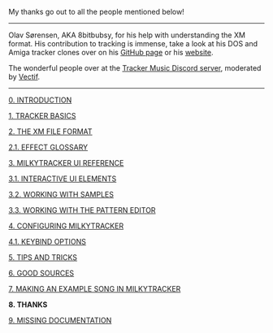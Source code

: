 My thanks go out to all the people mentioned below!

---

Olav Sørensen, AKA 8bitbubsy, for his help with understanding the XM format. His contribution to
tracking is immense, take a look at his DOS and Amiga tracker clones over on his
[GitHub page](https://github.com/8bitbubsy) or his [website](https://16-bits.org/).

The wonderful people over at the [Tracker Music Discord server](https://discord.gg/4TD8mxtw),
moderated by [Vectif](https://www.youtube.com/c/Vectif).

---

[0. INTRODUCTION](./intro.md)

[1. TRACKER BASICS](./basics.md)

[2. THE XM FILE FORMAT](./xm.md)

[2.1. EFFECT GLOSSARY](./fx.md)

[3. MILKYTRACKER UI REFERENCE](./ui.md)

[3.1. INTERACTIVE UI ELEMENTS](./elems.md)

[3.2. WORKING WITH SAMPLES](./samples.md)

[3.3. WORKING WITH THE PATTERN EDITOR](./playlist.md)

[4. CONFIGURING MILKYTRACKER](./config.md)

[4.1. KEYBIND OPTIONS](./keybind.md)

[5. TIPS AND TRICKS](./tips.md)

[6. GOOD SOURCES](./sources.md)

[7. MAKING AN EXAMPLE SONG IN MILKYTRACKER](./song.md)

**8. THANKS**

[9. MISSING DOCUMENTATION](./missing.md)
